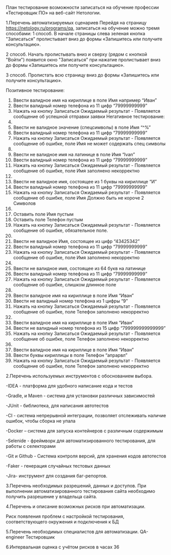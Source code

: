 План тестирование возможности записаться на обучение профессии «Тестировщик ПО» на веб-сайт Нетологии.

1.Перечень автоматизируемых сценариев
Перейдя на страницу https://netology.ru/programs/qa, записаться на обучение можно тремя способами:
1 способ. В начале страницы слева зеленая кнопка "Записаться" пролистывает вниз до формы «Запишитесь или получите консультацию».

2 способ. Начать пролистывать вниз и сверху (рядом с кнопкой "Войти") появится окно "Записаться" при нажатие пролистывает вниз до формы «Запишитесь или получите консультацию».

3 способ. Пролистать всю страницу вниз до формы «Запишитесь или получите консультацию».

Позитивное тестирование:
1.	Ввести валидное имя на кириллице в поле Имя например “Иван”
2.	Ввести валидный номер телефона из 11 цифр “79999999999”
3.	Нажать на кнопку Записаться
Ожидаемый результат - Появляется сообщение об успешной отправки заявки
Негативное тестирование:
1.
1.	Ввести не валидное значение (спецсимволы) в поле Имя “$%#%$^%”
2.	Ввести валидный номер телефона из 11 цифр “79999999999”
3.	Нажать на кнопку Записаться
Ожидаемый результат - Появляется сообщение об ошибке, поле Имя не может содержать спец символы
2.
1.	Ввести не валидное имя на латинице в поле Имя “Ivan”
2.	Ввести валидный номер телефона из 11 цифр “79999999999”
3.	Нажать на кнопку Записаться
Ожидаемый результат - Появляется сообщение об ошибке, поле Имя заполнено некорректно
3.
1.	Ввести не валидное имя, состоящее из 1 буквы на кириллице “И”
2.	Ввести валидный номер телефона из 11 цифр “79999999999”
3.	Нажать на кнопку Записаться
Ожидаемый результат - Появляется сообщение об ошибке, поле Имя Должно быть не короче 2 Символов
4.
1.	Оставить поле Имя пустым
2.	Оставить поле Телефон пустым
3.	Нажать на кнопку Записаться
Ожидаемый результат - Появляется сообщение об ошибке, обязательное поле.
5.
1.	Ввести не валидное Имя, состоящее из цифр “43425342”
2.	Ввести валидный номер телефона из 11 цифр “79999999999”
3.	Нажать на кнопку Записаться
Ожидаемый результат - Появляется сообщение об ошибке, поле Имя заполнено некорректно
6.
1.	Ввести не валидное имя, состоящее из 64 букв на латинице
2.	Ввести валидный номер телефона из 11 цифр “79999999999”
3.	Нажать на кнопку Записаться
Ожидаемый результат - Появляется сообщение об ошибке, слишком длинное поле
7.
1.	Ввести валидное имя на кириллице в поле Имя “Иван”
2.	Ввести не валидный номер телефона из 1 цифры “9”
3.	Нажать на кнопку Записаться
Ожидаемый результат - Появляется сообщение об ошибке, поле Телефон заполнено некорректно
8.
1.	Ввести валидное имя на кириллице в поле Имя “Иван”
2.	Ввести не валидный номер телефона из 15 цифр “799999999999999”
3.	Нажать на кнопку Записаться
Ожидаемый результат - Появляется сообщение об ошибке, поле Телефон заполнено некорректно
9.
1.	Ввести валидное имя на кириллице в поле Имя “Иван”
2.	Ввести буквы кириллицы в поле Телефон “апрарвл”
3.	Нажать на кнопку Записаться
Ожидаемый результат - Появляется сообщение об ошибке, поле Телефон заполнено некорректно

2.Перечень используемых инструментов с обоснованием выбора.

-IDEA - платформа для удобного написание кода и тестов

-Gradle, и Maven - система для установки различных зависимостей

-JUnit - библиотека, для написания автотестов

-CI - система непрерывной интеграции, позволяет отслеживать наличие ошибок, чтобы сборка не упала

-Docker – система для запуска контейнеров с различным содержимым

-Selenide - фреймворк для автоматизированного тестирования, для работы с селекторами

-Git и Github - Система контроля версий, для хранения кодов автотестов

-Faker - генерация случайных тестовых данных

-Jira- инструмент для создания баг-репортов.

3.Перечень необходимых разрешений, данных и доступов.
При выполнении автоматизированного тестирования сайта необходимо получить разрешение у владельца сайта.

4.Перечень и описание возможных рисков при автоматизации.

Риск появления проблем с настройкой тестирования, соответствующего окружения и подключения к БД

5.Перечень необходимых специалистов для автоматизации.
QA-engineer
Тестировшик

6.Интервальная оценка с учётом рисков в часах
36
